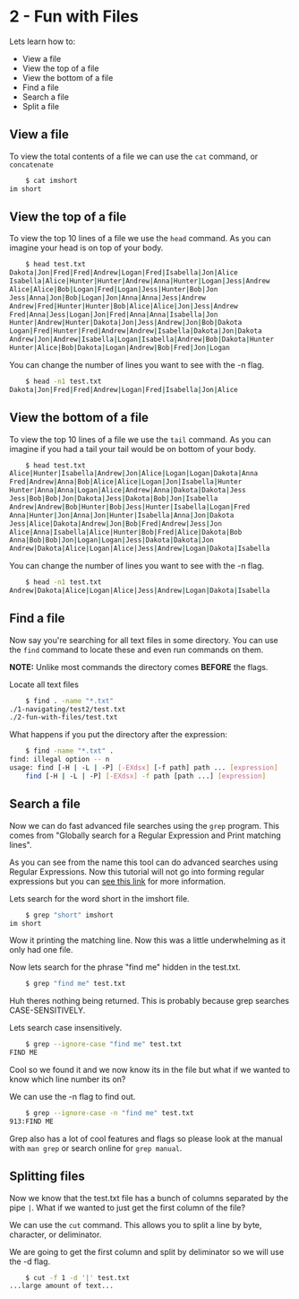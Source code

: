 # 2 - Fun with Files

Lets learn how to:

- View a file
- View the top of a file
- View the bottom of a file
- Find a file
- Search a file
- Split a file

## View a file

To view the total contents of a file we can use the `cat` command, or `concatenate`

```bash
    $ cat imshort
im short
```

## View the top of a file

To view the top 10 lines of a file we use the `head` command. As you can imagine your head is on top of your body.

```bash
    $ head test.txt
Dakota|Jon|Fred|Fred|Andrew|Logan|Fred|Isabella|Jon|Alice
Isabella|Alice|Hunter|Hunter|Andrew|Anna|Hunter|Logan|Jess|Andrew
Alice|Alice|Bob|Logan|Fred|Logan|Jess|Hunter|Bob|Jon
Jess|Anna|Jon|Bob|Logan|Jon|Anna|Anna|Jess|Andrew
Andrew|Fred|Hunter|Hunter|Bob|Alice|Alice|Jon|Jess|Andrew
Fred|Anna|Jess|Logan|Jon|Fred|Anna|Anna|Isabella|Jon
Hunter|Andrew|Hunter|Dakota|Jon|Jess|Andrew|Jon|Bob|Dakota
Logan|Fred|Hunter|Fred|Andrew|Andrew|Isabella|Dakota|Jon|Dakota
Andrew|Jon|Andrew|Isabella|Logan|Isabella|Andrew|Bob|Dakota|Hunter
Hunter|Alice|Bob|Dakota|Logan|Andrew|Bob|Fred|Jon|Logan
```

You can change the number of lines you want to see with the -n flag.

```bash
    $ head -n1 test.txt
Dakota|Jon|Fred|Fred|Andrew|Logan|Fred|Isabella|Jon|Alice
```

## View the bottom of a file

To view the top 10 lines of a file we use the `tail` command. As you can imagine if you had a tail your tail would be on bottom of your body.

```bash
    $ head test.txt
Alice|Hunter|Isabella|Andrew|Jon|Alice|Logan|Logan|Dakota|Anna
Fred|Andrew|Anna|Bob|Alice|Alice|Logan|Jon|Isabella|Hunter
Hunter|Anna|Anna|Logan|Alice|Andrew|Anna|Dakota|Dakota|Jess
Jess|Bob|Bob|Jon|Dakota|Jess|Dakota|Bob|Jon|Isabella
Andrew|Andrew|Bob|Hunter|Bob|Jess|Hunter|Isabella|Logan|Fred
Anna|Hunter|Jon|Anna|Jon|Hunter|Isabella|Anna|Jon|Dakota
Jess|Alice|Dakota|Andrew|Jon|Bob|Fred|Andrew|Jess|Jon
Alice|Anna|Isabella|Alice|Hunter|Bob|Fred|Alice|Dakota|Bob
Anna|Bob|Bob|Jon|Logan|Logan|Jess|Dakota|Dakota|Jon
Andrew|Dakota|Alice|Logan|Alice|Jess|Andrew|Logan|Dakota|Isabella
```

You can change the number of lines you want to see with the -n flag.

```bash
    $ head -n1 test.txt
Andrew|Dakota|Alice|Logan|Alice|Jess|Andrew|Logan|Dakota|Isabella
```

## Find a file

Now say you're searching for all text files in some directory. You can use the `find` command to locate these and even run commands on them.

**NOTE:** Unlike most commands the directory comes **BEFORE** the flags.

Locate all text files

```bash
    $ find . -name "*.txt"
./1-navigating/test2/test.txt
./2-fun-with-files/test.txt
```

What happens if you put the directory after the expression:

```bash
    $ find -name "*.txt" .
find: illegal option -- n
usage: find [-H | -L | -P] [-EXdsx] [-f path] path ... [expression]
    find [-H | -L | -P] [-EXdsx] -f path [path ...] [expression]
```

## Search a file

Now we can do fast advanced file searches using the `grep` program. This comes from "Globally search for a Regular Expression and Print matching lines".

As you can see from the name this tool can do advanced searches using Regular Expressions. Now this tutorial will not go into forming regular expressions but you can [see this link](https://regexr.com/) for more information.

Lets search for the word short in the imshort file.

```bash
    $ grep "short" imshort
im short
```

Wow it printing the matching line. Now this was a little underwhelming as it only had one file.

Now lets search for the phrase "find me" hidden in the test.txt.

```bash
    $ grep "find me" test.txt
```

Huh theres nothing being returned. This is probably because grep searches CASE-SENSITIVELY.

Lets search case insensitively.

```bash
    $ grep --ignore-case "find me" test.txt 
FIND ME
```

Cool so we found it and we now know its in the file but what if we wanted to know which line number its on?

We can use the -n flag to find out.

```bash
    $ grep --ignore-case -n "find me" test.txt 
913:FIND ME
```

Grep also has a lot of cool features and flags so please look at the manual with `man grep` or search online for `grep manual`.

## Splitting files

Now we know that the test.txt file has a bunch of columns separated by the pipe `|`. What if we wanted to just get the first column of the file?

We can use the `cut` command. This allows you to split a line by byte, character, or deliminator.

We are going to get the first column and split by deliminator so we will use the -d flag.

```bash
    $ cut -f 1 -d '|' test.txt
...large amount of text...
```
